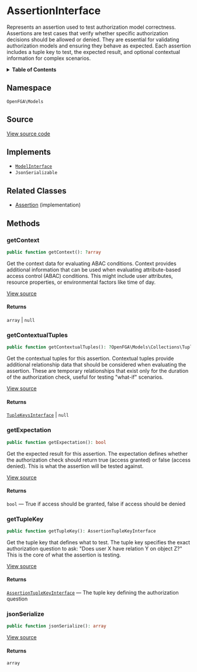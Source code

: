 # AssertionInterface

Represents an assertion used to test authorization model correctness. Assertions are test cases that verify whether specific authorization decisions should be allowed or denied. They are essential for validating authorization models and ensuring they behave as expected. Each assertion includes a tuple key to test, the expected result, and optional contextual information for complex scenarios.

<details>
<summary><strong>Table of Contents</strong></summary>

- [Namespace](#namespace)
- [Source](#source)
- [Implements](#implements)
- [Related Classes](#related-classes)
- [Methods](#methods)

- [`getContext()`](#getcontext)
  - [`getContextualTuples()`](#getcontextualtuples)
  - [`getExpectation()`](#getexpectation)
  - [`getTupleKey()`](#gettuplekey)
  - [`jsonSerialize()`](#jsonserialize)

</details>

## Namespace

`OpenFGA\Models`

## Source

[View source code](https://github.com/evansims/openfga-php/blob/main/src/Models/AssertionInterface.php)

## Implements

- [`ModelInterface`](ModelInterface.md)
- `JsonSerializable`

## Related Classes

- [Assertion](Models/Assertion.md) (implementation)

## Methods

### getContext

```php
public function getContext(): ?array

```

Get the context data for evaluating ABAC conditions. Context provides additional information that can be used when evaluating attribute-based access control (ABAC) conditions. This might include user attributes, resource properties, or environmental factors like time of day.

[View source](https://github.com/evansims/openfga-php/blob/main/src/Models/AssertionInterface.php#L32)

#### Returns

`array` &#124; `null`

### getContextualTuples

```php
public function getContextualTuples(): ?OpenFGA\Models\Collections\TupleKeysInterface

```

Get the contextual tuples for this assertion. Contextual tuples provide additional relationship data that should be considered when evaluating the assertion. These are temporary relationships that exist only for the duration of the authorization check, useful for testing &quot;what-if&quot; scenarios.

[View source](https://github.com/evansims/openfga-php/blob/main/src/Models/AssertionInterface.php#L44)

#### Returns

[`TupleKeysInterface`](Models/Collections/TupleKeysInterface.md) &#124; `null`

### getExpectation

```php
public function getExpectation(): bool

```

Get the expected result for this assertion. The expectation defines whether the authorization check should return true (access granted) or false (access denied). This is what the assertion will be tested against.

[View source](https://github.com/evansims/openfga-php/blob/main/src/Models/AssertionInterface.php#L55)

#### Returns

`bool` — True if access should be granted, false if access should be denied

### getTupleKey

```php
public function getTupleKey(): AssertionTupleKeyInterface

```

Get the tuple key that defines what to test. The tuple key specifies the exact authorization question to ask: &quot;Does user X have relation Y on object Z?&quot; This is the core of what the assertion is testing.

[View source](https://github.com/evansims/openfga-php/blob/main/src/Models/AssertionInterface.php#L66)

#### Returns

[`AssertionTupleKeyInterface`](AssertionTupleKeyInterface.md) — The tuple key defining the authorization question

### jsonSerialize

```php
public function jsonSerialize(): array

```

[View source](https://github.com/evansims/openfga-php/blob/main/src/Models/AssertionInterface.php#L77)

#### Returns

`array`
